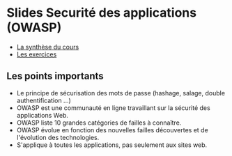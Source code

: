 # Slides Securité des applications (OWASP)

<SlidesDeck src="securite_applications" />

- [La synthèse du cours](/cheatsheets/owasp/)
- [Les exercices](/tp/securite/exercice.md)

## Les points importants

- Le principe de sécurisation des mots de passe (hashage, salage, double authentification ...)
- OWASP est une communauté en ligne travaillant sur la sécurité des applications Web.
- OWASP liste 10 grandes catégories de failles à connaître.
- OWASP évolue en fonction des nouvelles failles découvertes et de l'évolution des technologies.
- S'applique à toutes les applications, pas seulement aux sites web.
